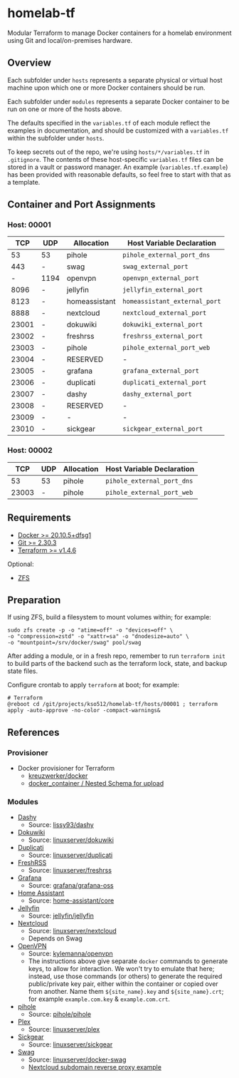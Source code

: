 # homelab-tf

Modular Terraform to manage Docker containers for a homelab environment using Git and local/on-premises hardware.

## Overview

Each subfolder under `hosts` represents a separate physical or virtual host machine upon which one or more Docker containers should be run.

Each subfolder under `modules` represents a separate Docker container to be run on one or more of the hosts above.

The defaults specified in the `variables.tf` of each module reflect the examples in documentation, and should be customized with a `variables.tf` within the subfolder under `hosts`.

To keep secrets out of the repo, we're using `hosts/*/variables.tf` in `.gitignore`.  The contents of these host-specific `variables.tf` files can be stored in a vault or password manager.  An example (`variables.tf.example`) has been provided with reasonable defaults, so feel free to start with that as a template.

## Container and Port Assignments

### Host: 00001

| TCP   | UDP  | Allocation    | Host Variable Declaration     |
|-------|------|---------------|-------------------------------|
| 53    | 53   | pihole        | `pihole_external_port_dns`    |
| 443   | -    | swag          | `swag_external_port`          |
| -     | 1194 | openvpn       | `openvpn_external_port`       |
| 8096  | -    | jellyfin      | `jellyfin_external_port`      |
| 8123  | -    | homeassistant | `homeassistant_external_port` |
| 8888  | -    | nextcloud     | `nextcloud_external_port`     |
| 23001 | -    | dokuwiki      | `dokuwiki_external_port`      |
| 23002 | -    | freshrss      | `freshrss_external_port`      |
| 23003 | -    | pihole        | `pihole_external_port_web`    |
| 23004 | -    | RESERVED      | -                             |
| 23005 | -    | grafana       | `grafana_external_port`       |
| 23006 | -    | duplicati     | `duplicati_external_port`     |
| 23007 | -    | dashy         | `dashy_external_port`         |
| 23008 | -    | RESERVED      | -                             |
| 23009 | -    | -             | -                             |
| 23010 | -    | sickgear      | `sickgear_external_port`      |

### Host: 00002

| TCP   | UDP  | Allocation    | Host Variable Declaration     |
|-------|------|---------------|-------------------------------|
| 53    | 53   | pihole        | `pihole_external_port_dns`    |
| 23003 | -    | pihole        | `pihole_external_port_web`    |

## Requirements

* [Docker >= 20.10.5+dfsg1](https://docs.docker.com/engine/install/)
* [Git >= 2.30.3](https://git-scm.com/book/en/v2/Getting-Started-Installing-Git)
* [Terraform >= v1.4.6](https://developer.hashicorp.com/terraform/tutorials/aws-get-started/install-cli)

Optional:

* [ZFS](https://openzfs.org/wiki/Main_Page)

## Preparation

If using ZFS, build a filesystem to mount volumes within; for example:

    sudo zfs create -p -o "atime=off" -o "devices=off" \
    -o "compression=zstd" -o "xattr=sa" -o "dnodesize=auto" \
    -o "mountpoint=/srv/docker/swag" pool/swag

After adding a module, or in a fresh repo, remember to run `terraform init` to build parts of the backend such as the terraform lock, state, and backup state files.

Configure crontab to apply `terraform` at boot; for example:

    # Terraform
    @reboot cd /git/projects/kso512/homelab-tf/hosts/00001 ; terraform apply -auto-approve -no-color -compact-warnings&

## References

### Provisioner

* Docker provisioner for Terraform
  * [kreuzwerker/docker](https://registry.terraform.io/providers/kreuzwerker/docker/latest/docs/resources/container)
  * [docker_container / Nested Schema for upload](https://registry.terraform.io/providers/kreuzwerker/docker/latest/docs/resources/container#nestedblock--upload)

### Modules

* [Dashy](https://github.com/Lissy93/dashy)
  * Source: [lissy93/dashy](https://hub.docker.com/r/lissy93/dashy)
* [Dokuwiki](https://www.dokuwiki.org/dokuwiki/)
  * Source: [linuxserver/dokuwiki](https://hub.docker.com/r/linuxserver/dokuwiki/#!)
* [Duplicati](https://duplicati.com/)
  * Source: [linuxserver/duplicati](https://hub.docker.com/r/linuxserver/duplicati/#!)
* [FreshRSS](https://freshrss.org/)
  * Source: [linuxserver/freshrss](https://hub.docker.com/r/linuxserver/freshrss/#!)
* [Grafana](https://grafana.com/docs/grafana/latest/setup-grafana/configure-docker/)
  * Source: [grafana/grafana-oss](https://hub.docker.com/r/grafana/grafana-oss/#!)
* [Home Assistant](https://www.home-assistant.io/installation/linux#platform-installation)
  * Source: [home-assistant/core](https://github.com/home-assistant/core/pkgs/container/home-assistant)
* [Jellyfin](https://jellyfin.org/docs/general/installation/container#docker)
  * Source: [jellyfin/jellyfin](https://hub.docker.com/r/jellyfin/jellyfin/)
* [Nextcloud](https://docs.nextcloud.com/)
  * Source: [linuxserver/nextcloud](https://hub.docker.com/r/linuxserver/nextcloud)
  * Depends on Swag
* [OpenVPN](https://openvpn.net/community-resources/)
  * Source: [kylemanna/openvpn](https://hub.docker.com/r/kylemanna/openvpn/)
  * The instructions above give separate `docker` commands to generate keys, to allow for interaction.  We won't try to emulate that here; instead, use those commands (or others) to generate the required public/private key pair, either within the container or copied over from another.  Name them `${site_name}.key` and `${site_name}.crt`; for example `example.com.key` & `example.com.crt`.
* [pihole](https://pi-hole.net/)
  * Source: [pihole/pihole](https://hub.docker.com/r/pihole/pihole)
* [Plex](https://www.plex.tv/)
  * Source: [linuxserver/plex](https://hub.docker.com/r/linuxserver/plex)
* [Sickgear](https://github.com/sickgear/sickgear)
  * Source: [linuxserver/sickgear](https://hub.docker.com/r/linuxserver/sickgear)
* [Swag](https://docs.linuxserver.io/general/swag/)
  * Source: [linuxserver/docker-swag](https://hub.docker.com/r/linuxserver/swag)
  * [Nextcloud subdomain reverse proxy example](https://docs.linuxserver.io/general/swag/#nextcloud-subdomain-reverse-proxy-example)
